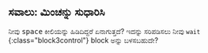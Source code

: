 ## ಸವಾಲು: ಮಿಂಚನ್ನು ಸುಧಾರಿಸಿ

ನೀವು <kbd>space</kbd> ಕೀಲಿಯನ್ನು ಹಿಡಿದಿದ್ದರೆ ಏನಾಗುತ್ತದೆ? ಇದನ್ನು ಸರಿಪಡಿಸಲು ನೀವು `wait` {:class="block3control"} block ಅನ್ನು ಬಳಸಬಹುದೇ?